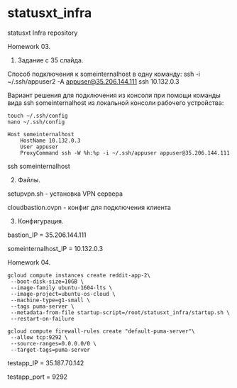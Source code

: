 # statusxt_infra
statusxt Infra repository

Homework 03.

1. Задание с 35 слайда.

Способ подключения к someinternalhost в одну команду:
ssh -i ~/.ssh/appuser2 -A appuser@35.206.144.111 ssh 10.132.0.3

Вариант решения для подключения из консоли при помощи команды вида ssh
someinternalhost из локальной консоли рабочего устройства:

	touch ~/.ssh/config
	nano ~/.ssh/config
	
	Host someinternalhost
		HostName 10.132.0.3
		User appuser
		ProxyCommand ssh -W %h:%p -i ~/.ssh/appuser appuser@35.206.144.111
ssh someinternalhost

2. Файлы.

setupvpn.sh - установка VPN сервера

cloudbastion.ovpn - конфиг для подключения клиента

3. Конфигурация.

bastion_IP = 35.206.144.111

someinternalhost_IP = 10.132.0.3


Homework 04.

	gcloud compute instances create reddit-app-2\
	 --boot-disk-size=10GB \
	 --image-family ubuntu-1604-lts \
	 --image-project=ubuntu-os-cloud \
	 --machine-type=g1-small \
	 --tags puma-server \
	 --metadata-from-file startup-script=/root/statusxt_infra/startup.sh \
	 --restart-on-failure

	gcloud compute firewall-rules create "default-puma-server"\
	 --allow tcp:9292 \
	 --source-ranges=0.0.0.0/0 \
	 --target-tags=puma-server

testapp_IP = 35.187.70.142

testapp_port = 9292
